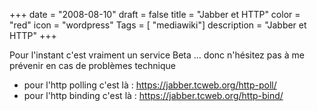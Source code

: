 +++
date = "2008-08-10"
draft = false
title = "Jabber et HTTP"
color = "red"
icon = "wordpress"
Tags = [ "mediawiki"]
description = "Jabber et HTTP"
+++

Pour l'instant c'est vraiment un service Beta ... donc n'hésitez pas à
me prévenir en cas de problèmes technique

-   pour l'http polling c'est là : <https://jabber.tcweb.org/http-poll/>
-   pour l'http binding c'est là : <https://jabber.tcweb.org/http-bind/>

